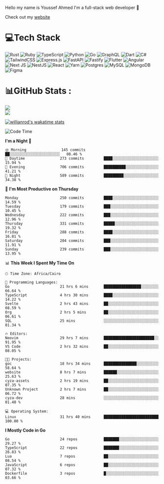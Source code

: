 Hello my name is Youssef Ahmed I'm a full-stack web developer 👋

Check out my [website](https://youssefahmed.vercel.app)
 
# 💻Tech Stack

![Rust](https://img.shields.io/badge/rust-%23000000.svg?style=for-the-badge&logo=rust&logoColor=white) ![Ruby](https://img.shields.io/badge/ruby-%23CC342D.svg?style=for-the-badge&logo=ruby&logoColor=white) ![TypeScript](https://img.shields.io/badge/typescript-%23007ACC.svg?style=for-the-badge&logo=typescript&logoColor=white) ![Python](https://img.shields.io/badge/python-3670A0?style=for-the-badge&logo=python&logoColor=ffdd54) ![Go](https://img.shields.io/badge/go-%2300ADD8.svg?style=for-the-badge&logo=go&logoColor=white) ![GraphQL](https://img.shields.io/badge/-GraphQL-E10098?style=for-the-badge&logo=graphql&logoColor=white) ![Dart](https://img.shields.io/badge/dart-%230175C2.svg?style=for-the-badge&logo=dart&logoColor=white) ![C#](https://img.shields.io/badge/c%23-%23239120.svg?style=for-the-badge&logo=c-sharp&logoColor=white) ![TailwindCSS](https://img.shields.io/badge/tailwindcss-%2338B2AC.svg?style=for-the-badge&logo=tailwind-css&logoColor=white) ![Express.js](https://img.shields.io/badge/express.js-%23404d59.svg?style=for-the-badge&logo=express&logoColor=%2361DAFB) ![FastAPI](https://img.shields.io/badge/FastAPI-005571?style=for-the-badge&logo=fastapi) ![Fastify](https://img.shields.io/badge/fastify-%23000000.svg?style=for-the-badge&logo=fastify&logoColor=white) ![Flutter](https://img.shields.io/badge/Flutter-%2302569B.svg?style=for-the-badge&logo=Flutter&logoColor=white) ![Angular](https://img.shields.io/badge/angular-%23DD0031.svg?style=for-the-badge&logo=angular&logoColor=white) ![Next JS](https://img.shields.io/badge/Next-black?style=for-the-badge&logo=next.js&logoColor=white) ![NestJS](https://img.shields.io/badge/nestjs-%23E0234E.svg?style=for-the-badge&logo=nestjs&logoColor=white) ![React](https://img.shields.io/badge/react-%2320232a.svg?style=for-the-badge&logo=react&logoColor=%2361DAFB) ![Yarn](https://img.shields.io/badge/yarn-%232C8EBB.svg?style=for-the-badge&logo=yarn&logoColor=white) ![Postgres](https://img.shields.io/badge/postgres-%23316192.svg?style=for-the-badge&logo=postgresql&logoColor=white) ![MySQL](https://img.shields.io/badge/mysql-%2300f.svg?style=for-the-badge&logo=mysql&logoColor=white) ![MongoDB](https://img.shields.io/badge/MongoDB-%234ea94b.svg?style=for-the-badge&logo=mongodb&logoColor=white)     ![Figma](https://img.shields.io/badge/figma-%23F24E1E.svg?style=for-the-badge&logo=figma&logoColor=white)

# 📊GitHub Stats :

![](https://github-readme-stats.vercel.app/api?username=joetifa2003&theme=tokyonight&hide_border=false&include_all_commits=false&count_private=false)<br/>
![](https://github-readme-streak-stats.herokuapp.com/?user=joetifa2003&theme=tokyonight&hide_border=false)<br/>

[![willianrod's wakatime stats](https://github-readme-stats.vercel.app/api/wakatime?username=joetifa2003&layout=compact)](https://github.com/anuraghazra/github-readme-stats)
<!--START_SECTION:waka-->
![Code Time](http://img.shields.io/badge/Code%20Time-2%2C947%20hrs%2047%20mins-blue)

**I'm a Night 🦉** 

```text
🌞 Morning                145 commits         ██░░░░░░░░░░░░░░░░░░░░░░░   08.46 % 
🌆 Daytime                273 commits         ████░░░░░░░░░░░░░░░░░░░░░   15.94 % 
🌃 Evening                706 commits         ██████████░░░░░░░░░░░░░░░   41.21 % 
🌙 Night                  589 commits         █████████░░░░░░░░░░░░░░░░   34.38 % 
```
📅 **I'm Most Productive on Thursday** 

```text
Monday                   250 commits         ████░░░░░░░░░░░░░░░░░░░░░   14.59 % 
Tuesday                  179 commits         ███░░░░░░░░░░░░░░░░░░░░░░   10.45 % 
Wednesday                222 commits         ███░░░░░░░░░░░░░░░░░░░░░░   12.96 % 
Thursday                 331 commits         █████░░░░░░░░░░░░░░░░░░░░   19.32 % 
Friday                   288 commits         ████░░░░░░░░░░░░░░░░░░░░░   16.81 % 
Saturday                 204 commits         ███░░░░░░░░░░░░░░░░░░░░░░   11.91 % 
Sunday                   239 commits         ███░░░░░░░░░░░░░░░░░░░░░░   13.95 % 
```


📊 **This Week I Spent My Time On** 

```text
🕑︎ Time Zone: Africa/Cairo

💬 Programming Languages: 
Go                       21 hrs 6 mins       █████████████████░░░░░░░░   66.64 % 
TypeScript               4 hrs 30 mins       ████░░░░░░░░░░░░░░░░░░░░░   14.22 % 
Svelte                   2 hrs 43 mins       ██░░░░░░░░░░░░░░░░░░░░░░░   08.59 % 
Org                      2 hrs 5 mins        ██░░░░░░░░░░░░░░░░░░░░░░░   06.61 % 
SQL                      25 mins             ░░░░░░░░░░░░░░░░░░░░░░░░░   01.34 % 

🔥 Editors: 
Neovim                   29 hrs 7 mins       ███████████████████████░░   91.95 % 
VS Code                  2 hrs 32 mins       ██░░░░░░░░░░░░░░░░░░░░░░░   08.05 % 

🐱‍💻 Projects: 
goc                      18 hrs 34 mins      ███████████████░░░░░░░░░░   58.64 % 
website                  8 hrs 7 mins        ██████░░░░░░░░░░░░░░░░░░░   25.63 % 
cyza-assets              2 hrs 19 mins       ██░░░░░░░░░░░░░░░░░░░░░░░   07.35 % 
Unknown Project          2 hrs 7 mins        ██░░░░░░░░░░░░░░░░░░░░░░░   06.72 % 
cyza-dev                 28 mins             ░░░░░░░░░░░░░░░░░░░░░░░░░   01.48 % 

💻 Operating System: 
Linux                    31 hrs 40 mins      █████████████████████████   100.00 % 
```

**I Mostly Code in Go** 

```text
Go                       24 repos            ███████░░░░░░░░░░░░░░░░░░   29.27 % 
TypeScript               22 repos            ███████░░░░░░░░░░░░░░░░░░   26.83 % 
Lua                      7 repos             ██░░░░░░░░░░░░░░░░░░░░░░░   08.54 % 
JavaScript               6 repos             ██░░░░░░░░░░░░░░░░░░░░░░░   07.32 % 
Dockerfile               3 repos             █░░░░░░░░░░░░░░░░░░░░░░░░   03.66 % 
```




<!--END_SECTION:waka-->
